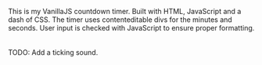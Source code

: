 This is my VanillaJS countdown timer.
Built with HTML, JavaScript and a dash of CSS.
The timer uses contenteditable divs for the minutes and seconds.
User input is checked with JavaScript to ensure proper formatting.

######
TODO:
Add a ticking sound.